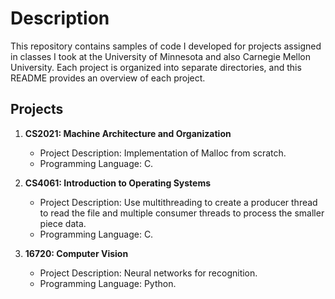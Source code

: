 # Description

This repository contains samples of code I developed for projects assigned in classes I took at the University of Minnesota and also Carnegie Mellon University. 
Each project is organized into separate directories, and this README provides an overview of each project.

## Projects

1. **CS2021: Machine Architecture and Organization**
   - Project Description: Implementation of Malloc from scratch.
   - Programming Language: C.   

2. **CS4061: Introduction to Operating Systems**
   - Project Description: Use multithreading to create a producer thread to read the file and multiple consumer threads to process the smaller piece data.
   - Programming Language: C.

3. **16720: Computer Vision**
   - Project Description: Neural networks for recognition.
   - Programming Language: Python.
